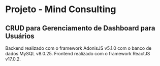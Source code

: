 # Projeto - Mind Consulting

## CRUD para Gerenciamento de Dashboard para Usuários

Backend realizado com o framework AdonisJS v5.1.0 com o banco de dados MySQL v8.0.25. Frontend realizado com o framework ReactJS v17.0.2.
